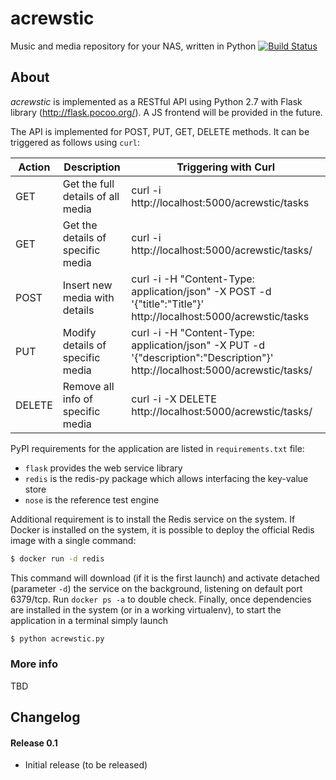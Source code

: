 # acrewstic
Music and media repository for your NAS, written in Python
[![Build Status](https://travis-ci.org/carlomorelli/acrewstic.svg?branch=master)](https://travis-ci.org/carlomorelli/acrewstic)

## About
_acrewstic_ is implemented as a RESTful API using Python 2.7 with Flask library (http://flask.pocoo.org/).
A JS frontend will be provided in the future.

The API is implemented for POST, PUT, GET, DELETE methods. It can be triggered as follows using `curl`:

Action | Description                       | Triggering with Curl
------ | --------------------------------- | ---------------------------------------------------------------------------------------------------------------------------------------
GET    | Get the full details of all media | curl -i http://localhost:5000/acrewstic/tasks
GET    | Get the details of specific media | curl -i http://localhost:5000/acrewstic/tasks/<task>
POST   | Insert new media with details     | curl -i -H "Content-Type: application/json" -X POST -d '{"title":"Title"}' http://localhost:5000/acrewstic/tasks
PUT    | Modify details of specific media  | curl -i -H "Content-Type: application/json" -X PUT -d '{"description":"Description"}' http://localhost:5000/acrewstic/tasks/<task>
DELETE | Remove all info of specific media | curl -i -X DELETE http://localhost:5000/acrewstic/tasks/<task>

PyPI requirements for the application are listed in `requirements.txt` file:

* `flask` provides the web service library
* `redis` is the redis-py package which allows interfacing the key-value store
* `nose` is the reference test engine

Additional requirement is to install the Redis service on the system. If Docker is installed on the system, it is possible to deploy the official Redis image with a single command:

```bash
$ docker run -d redis
```

This command will download (if it is the first launch) and activate detached (parameter `-d`) the service on the background, listening on default port 6379/tcp. Run `docker ps -a` to double check. 
Finally, once dependencies are installed in the system (or in a working virtualenv), to start the application in a terminal simply launch

```bash
$ python acrewstic.py
```

### More info
TBD

## Changelog
#### Release 0.1
- Initial release (to be released)

